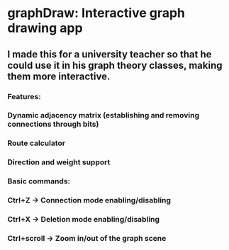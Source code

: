 # graphDraw: Interactive graph drawing app
## I made this for a university teacher so that he could use it in his graph theory classes, making them more interactive.
### Features:
### Dynamic adjacency matrix (establishing and removing connections through bits)
### Route calculator
### Direction and weight support
### Basic commands:
### Ctrl+Z -> Connection mode enabling/disabling
### Ctrl+X -> Deletion mode enabling/disabling
### Ctrl+scroll -> Zoom in/out of the graph scene
